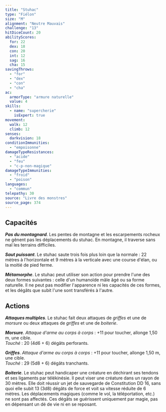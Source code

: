 ```yaml
---
title: "Stuhac"
type: "Fiélon"
size: "M"
alignment: "Neutre Mauvais"
challenge: "13"
hitDiceCount: 20
abilityScores:
  for: 22
  dex: 18
  con: 20
  int: 12
  sag: 16
  cha: 15
savingThrows:
  - "for"
  - "dex"
  - "con"
  - "cha"
ac:
  armorType: "armure naturelle"
  value: 4
skills:
  - name: "supercherie"
    isExpert: true
movement:
  walk: 12
  climb: 12
senses:
  darkvision: 18
conditionImmunities:
  - "empoisonne"
damageTypeResistances:
  - "acide"
  - "feu"
  - "c-p-non-magique"
damageTypeImmunities:
  - "froid"
  - "poison"
languages:
  - "commun"
telepathy: 30
source: "Livre des monstres"
source_page: 374
---
```

## Capacités
_**Pas du montagnard**_. Les pentes de montagne et les escarpements rocheux ne gênent pas les déplacements du stuhac. En montagne, il traverse sans mal les terrains difficiles.

_**Saut puissant**_. Le stuhac saute trois fois plus loin que la normale : 22 mètres à l'horizontale et 9 mètres à la verticale avec une course d'élan, ou la moitié de pied ferme.

_**Métamorphe**_. Le stuhac peut utiliser son action pour prendre l'une des deux formes suivantes : celle d'un humanoïde mâle âgé ou sa forme naturelle. Il ne peut pas modifier l'apparence ni les capacités de ces formes, et les dégâts que subit l'une sont transférés à l'autre.

## Actions
_**Attaques multiples**_. Le stuhac fait deux attaques de _griffes_ et une de _morsure_ ou deux attaques de _griffes_ et une de _boiterie_.

_**Morsure**_. _Attaque d'arme au corps à corps_ : +11 pour toucher, allonge 1,50 m, une cible.  
_Touché_ : 20 (4d6 + 6) dégâts perforants.

_**Griffes**_. _Attaque d'arme au corps à corps_ : +11 pour toucher, allonge 1,50 m, une cible.  
_Touché_ : 29 (5d8 + 6) dégâts tranchants.

_**Boiterie**_. Le stuhac peut handicaper une créature en déchirant ses tendons et ses ligaments par télékinésie. Il peut viser une créature dans un rayon de 30 mètres. Elle doit réussir un jet de sauvegarde de Constitution DD 16, sans quoi elle subit 13 (3d8) dégâts de force et voit sa vitesse réduite de 6 mètres. Les déplacements magiques (comme le vol, la téléportation, etc.) ne sont pas affectés. Ces dégâts se guérissent uniquement par magie, pas en dépensant un dé de vie ni en se reposant.
